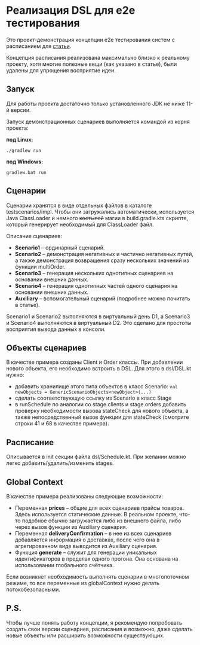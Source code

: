 # Реализация DSL для e2e тестирования

Это проект-демонстрация концепции e2e тестирования систем с расписанием для [статьи](https://habr.com/ru/post/669712/).

Концепция расписания реализована максимально близко к реальному проекту, хотя многие полезные вещи
(как указано в статье), были удалены для упрощения восприятие идеи.

## Запуск
Для работы проекта достаточно только установленного JDK не ниже 11-й версии.

Запуск демонстрационных сценариев выполняется командой из корня проекта:

**под Linux:**
```
./gradlew run
```
**под Windows:**
```
gradlew.bat run
```

## Сценарии

Сценарии хранятся в виде отдельных файлов в каталоге  testscenarios/impl. Чтобы они загружались автоматически,
используется Java ClassLoader и немного ~~костылей~~ магии в build.gradle.kts скрипте, который генерирует
необходимый для ClassLoader файл.

Описание сценариев:
* **Scenario1** – ординарный сценарий.
* **Scenario2** – демонстрация негативных и частично негативных путей, а также демонстрация возвращения сразу нескольких значений из функции multiOrder.
* **Scenario3** – генерация нескольких однотипных сценариев на основании внешних данных.
* **Scenario4** – генерация однотипных частей одного сценария на основании внешних данных.
* **Auxiliary** – вспомогательный сценарий (подробнее можно почитать в статье).

Scenario1 и Scenario2 выполняются в виртуальный день D1, а Scenario3 и Scenario4 выполняются в виртуальный D2.
Это сделано для простоты восприятия вывода данных в консоли.

## Объекты сценариев

В качестве примера созданы Client и Order классы. При добавлении нового объекта, его необходимо встроить в DSL.
Для этого в dsl/DSL.kt нужно:
* добавить хранилище этого типа объектов в класс Scenario: `val newObjects = GenericScenarioObjects<newObject>(...)`
* сделать соответствующую ссылку из Scenario в класс Stage
* в runSchedule по аналогии со stage.clients и stage.orders добавить проверку необходимости вызова stateCheck для
нового объекта, а также непосредственный вызов функции для stateCheck (смотрите строки 41 и 68 в качестве примера).

## Расписание

Описывается в init секции файла dsl/Schedule.kt. При желании можно легко добавить/удалить/изменить stages.

## Global Context

В качестве примера реализованы следующие возможности:
* Переменная **prices** – общие для всех сценариев прайсы товаров. Здесь используется статические данные.
В реальном проекте, что-то подобное обычно загружается либо из внешнего файла, либо через вызов функции из
Auxiliary сценария.
* Переменная **deliveryConfirmation** – в нее из всех сценариев добавляется информация о доставках, после чего
она в агрегированном виде выводится из Auxiliary сценария.
* Функция **generate** – служит для генерации уникальных идентификаторов в пределах одного прогона. Она основана
на использовании глобального счётчика.

Если возникнет необходимость выполнять сценарии в многопоточном режиме, то все переменные из globalContext нужно
делать потокобезопасными.

## P.S.

Чтобы лучше понять работу концепции, я рекомендую попробовать создать свои версии сценариев, расписания
и возможно, даже сделать новые объекты или расширить возможности существующих.

